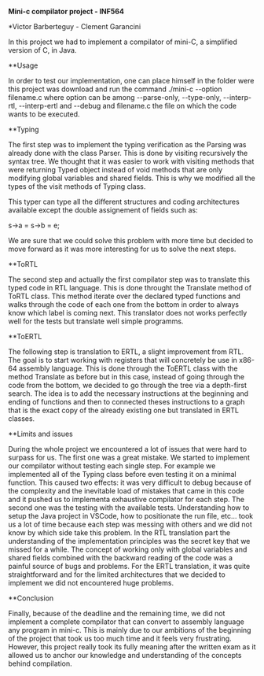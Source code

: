 **Mini-c compilator project - INF564**

*Victor Barberteguy - Clement Garancini

In this project we had to implement a compilator of mini-C, a simplified version of C, in Java. 

**Usage

In order to test our implementation, one can place himself in the folder were this project was download and run the command ./mini-c --option filename.c
where option can be among --parse-only, --type-only, --interp-rtl, --interp-ertl and --debug and filename.c the file on which the code wants to be executed.

**Typing

The first step was to implement the typing verification as the Parsing was already done with the class Parser. This is done by visiting recursively the syntax tree. We thought that it was easier to work with visiting methods that were returning Typed object instead of void methods that are only modifying global variables and shared fields. This is why we modified all the types of the visit methods of Typing class. 

This typer can type all the different structures and coding architectures available except the double assignement of fields such as:

s->a = s->b = e;

We are sure that we could solve this problem with more time but decided to move forward as it was more interesting for us to solve the next steps. 

**ToRTL

The second step and actually the first compilator step was to translate this typed code in RTL language. This is done throught the Translate method of ToRTL class. This method iterate over the declared typed functions and walks through the code of each one from the bottom in order to always know which label is coming next. This translator does not works perfectly well for the tests but translate well simple programms. 

**ToERTL

The following step is translation to ERTL, a slight improvement from RTL. The goal is to start working with registers that will concretely be use in x86-64 assembly language. This is done through the ToERTL class with the method Translate as before but in this case, instead of going through the code from the bottom, we decided to go through the tree via a depth-first search. The idea is to add the necessary instructions at the beginning and ending of functions and then to connected theses instructions to a graph that is the exact copy of the already existing one but translated in ERTL classes. 

**Limits and issues

During the whole project we encountered a lot of issues that were hard to surpass for us. 
The first one was a great mistake. We started to implement our compilator without testing each single step. For example we implemented all of the Typing class before even testing it on a minimal function. This caused two effects: it was very difficult to debug because of the complexity and the inevitable load of mistakes that came in this code and it pushed us to implementa exhaustive compilator for each step. 
The second one was the testing with the available tests. Understanding how to setup the Java project in VSCode, how to positionate the run file, etc... took us a lot of time because each step was messing with others and we did not know by which side take this problem.
In the RTL translation part the understanding of the implementation principles was the secret key that we missed for a while. The concept of working only with global variables and shared fields combined with the backward reading of the code was a painful source of bugs and problems. 
For the ERTL translation, it was quite straightforward and for the limited architectures that we decided to implement we did not encountered huge problems. 

**Conclusion

Finally, because of the deadline and the remaining time, we did not implement a complete compilator that can convert to assembly language any program in mini-c. This is mainly due to our ambitions of the beginning of the project that took us too much time and it feels very frustrating. However, this project really took its fully meaning after the written exam as it allowed us to anchor our knowledge and understanding of the concepts behind compilation.
